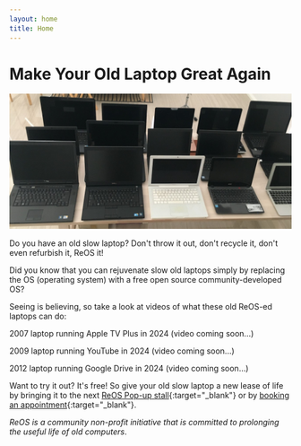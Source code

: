 ```yaml
---
layout: home
title: Home
---
```


# Make Your Old Laptop Great Again

![Lots of old laptops](/assets/img/2024/didilaptops.jpeg)

Do you have an old slow laptop? Don't throw it out, don't recycle it, don't even refurbish it, ReOS it!

Did you know that you can rejuvenate slow old laptops simply by replacing the OS (operating system) with a free open source community-developed OS?

Seeing is believing, so take a look at videos of what these old ReOS-ed laptops can do:

2007 laptop running Apple TV Plus in 2024 (video coming soon...)

2009 laptop running YouTube in 2024 (video coming soon...)

2012 laptop running Google Drive in 2024 (video coming soon...)

Want to try it out? It's free! So give your old slow laptop a new lease of life by bringing it to the next [ReOS Pop-up stall](https://www.facebook.com/repaircafebelmont/){:target="_blank"} or by 
[booking an appointment](https://calendly.com/splc-beconnected/digital-skills){:target="_blank"}.

*ReOS is a community non-profit initiative that is committed to prolonging the useful life of old computers*.

